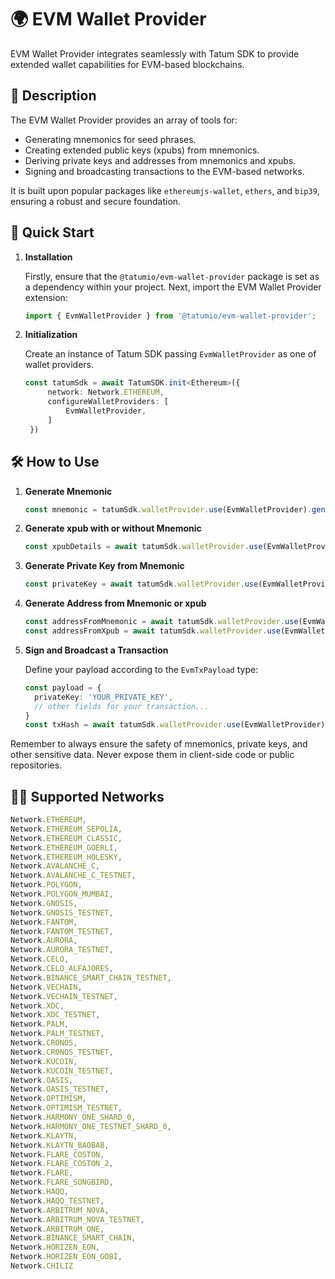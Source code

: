 # 🌍 EVM Wallet Provider

EVM Wallet Provider integrates seamlessly with Tatum SDK to provide extended wallet capabilities for EVM-based blockchains.

## 📖 Description

The EVM Wallet Provider provides an array of tools for:

- Generating mnemonics for seed phrases.
- Creating extended public keys (xpubs) from mnemonics.
- Deriving private keys and addresses from mnemonics and xpubs.
- Signing and broadcasting transactions to the EVM-based networks.

It is built upon popular packages like `ethereumjs-wallet`, `ethers`, and `bip39`, ensuring a robust and secure foundation.

## 🚀 Quick Start

1. **Installation**

   Firstly, ensure that the `@tatumio/evm-wallet-provider` package is set as a dependency within your project. Next, import the EVM Wallet Provider extension:

   ```typescript
   import { EvmWalletProvider } from '@tatumio/evm-wallet-provider';
   ```

2. **Initialization**

   Create an instance of Tatum SDK passing `EvmWalletProvider` as one of wallet providers.

   ```typescript
   const tatumSdk = await TatumSDK.init<Ethereum>({
        network: Network.ETHEREUM,
        configureWalletProviders: [
            EvmWalletProvider,
        ]
    })
   ```

## 🛠️ How to Use

1. **Generate Mnemonic**

   ```typescript
   const mnemonic = tatumSdk.walletProvider.use(EvmWalletProvider).generateMnemonic();
   ```

2. **Generate xpub with or without Mnemonic**

   ```typescript
   const xpubDetails = await tatumSdk.walletProvider.use(EvmWalletProvider).generateXpub(mnemonic);
   ```

3. **Generate Private Key from Mnemonic**

   ```typescript
   const privateKey = await tatumSdk.walletProvider.use(EvmWalletProvider).generatePrivateKeyFromMnemonic(mnemonic, 0);
   ```

4. **Generate Address from Mnemonic or xpub**

   ```typescript
   const addressFromMnemonic = await tatumSdk.walletProvider.use(EvmWalletProvider).generateAddressFromMnemonic(mnemonic, 0);
   const addressFromXpub = await tatumSdk.walletProvider.use(EvmWalletProvider).generateAddressFromXpub(xpubDetails.xpub, 0);
   ```

5. **Sign and Broadcast a Transaction**

   Define your payload according to the `EvmTxPayload` type:

   ```typescript
   const payload = {
     privateKey: 'YOUR_PRIVATE_KEY',
     // other fields for your transaction...
   }
   const txHash = await tatumSdk.walletProvider.use(EvmWalletProvider).signAndBroadcast(payload);
   ```

Remember to always ensure the safety of mnemonics, private keys, and other sensitive data. Never expose them in client-side code or public repositories.

## 🔗🔗 Supported Networks

```typescript
Network.ETHEREUM,
Network.ETHEREUM_SEPOLIA,
Network.ETHEREUM_CLASSIC,
Network.ETHEREUM_GOERLI,
Network.ETHEREUM_HOLESKY,
Network.AVALANCHE_C,
Network.AVALANCHE_C_TESTNET,
Network.POLYGON,
Network.POLYGON_MUMBAI,
Network.GNOSIS,
Network.GNOSIS_TESTNET,
Network.FANTOM,
Network.FANTOM_TESTNET,
Network.AURORA,
Network.AURORA_TESTNET,
Network.CELO,
Network.CELO_ALFAJORES,
Network.BINANCE_SMART_CHAIN_TESTNET,
Network.VECHAIN,
Network.VECHAIN_TESTNET,
Network.XDC,
Network.XDC_TESTNET,
Network.PALM,
Network.PALM_TESTNET,
Network.CRONOS,
Network.CRONOS_TESTNET,
Network.KUCOIN,
Network.KUCOIN_TESTNET,
Network.OASIS,
Network.OASIS_TESTNET,
Network.OPTIMISM,
Network.OPTIMISM_TESTNET,
Network.HARMONY_ONE_SHARD_0,
Network.HARMONY_ONE_TESTNET_SHARD_0,
Network.KLAYTN,
Network.KLAYTN_BAOBAB,
Network.FLARE_COSTON,
Network.FLARE_COSTON_2,
Network.FLARE,
Network.FLARE_SONGBIRD,
Network.HAQQ,
Network.HAQQ_TESTNET,
Network.ARBITRUM_NOVA,
Network.ARBITRUM_NOVA_TESTNET,
Network.ARBITRUM_ONE,
Network.BINANCE_SMART_CHAIN,
Network.HORIZEN_EON,
Network.HORIZEN_EON_GOBI,
Network.CHILIZ
```
